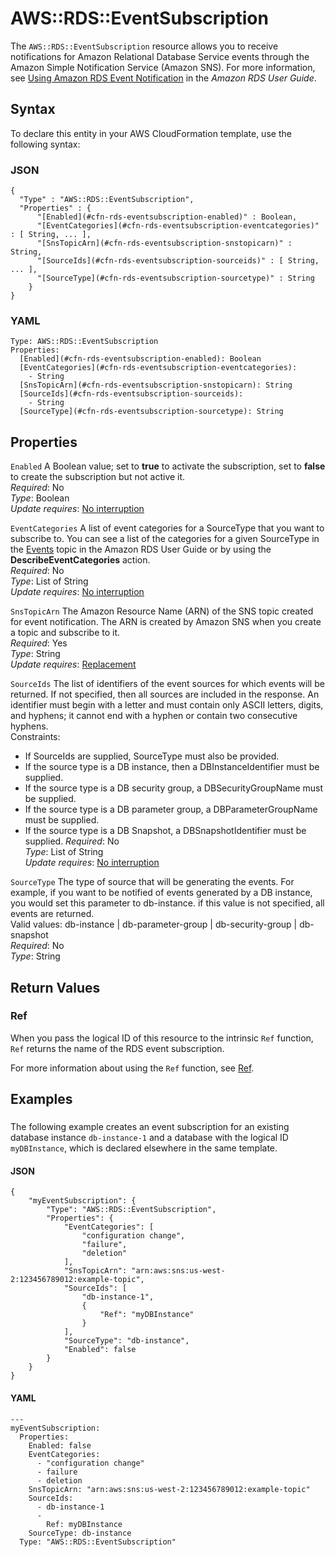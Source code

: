 # AWS::RDS::EventSubscription<a name="aws-resource-rds-eventsubscription"></a>

The `AWS::RDS::EventSubscription` resource allows you to receive notifications for Amazon Relational Database Service events through the Amazon Simple Notification Service \(Amazon SNS\)\. For more information, see [Using Amazon RDS Event Notification](https://docs.aws.amazon.com/AmazonRDS/latest/UserGuide/USER_Events.html) in the *Amazon RDS User Guide*\. 

## Syntax<a name="aws-resource-rds-eventsubscription-syntax"></a>

To declare this entity in your AWS CloudFormation template, use the following syntax:

### JSON<a name="aws-resource-rds-eventsubscription-syntax.json"></a>

```
{
  "Type" : "AWS::RDS::EventSubscription",
  "Properties" : {
      "[Enabled](#cfn-rds-eventsubscription-enabled)" : Boolean,
      "[EventCategories](#cfn-rds-eventsubscription-eventcategories)" : [ String, ... ],
      "[SnsTopicArn](#cfn-rds-eventsubscription-snstopicarn)" : String,
      "[SourceIds](#cfn-rds-eventsubscription-sourceids)" : [ String, ... ],
      "[SourceType](#cfn-rds-eventsubscription-sourcetype)" : String
    }
}
```

### YAML<a name="aws-resource-rds-eventsubscription-syntax.yaml"></a>

```
Type: AWS::RDS::EventSubscription
Properties: 
  [Enabled](#cfn-rds-eventsubscription-enabled): Boolean
  [EventCategories](#cfn-rds-eventsubscription-eventcategories): 
    - String
  [SnsTopicArn](#cfn-rds-eventsubscription-snstopicarn): String
  [SourceIds](#cfn-rds-eventsubscription-sourceids): 
    - String
  [SourceType](#cfn-rds-eventsubscription-sourcetype): String
```

## Properties<a name="aws-resource-rds-eventsubscription-properties"></a>

`Enabled`  <a name="cfn-rds-eventsubscription-enabled"></a>
 A Boolean value; set to **true** to activate the subscription, set to **false** to create the subscription but not active it\.   
*Required*: No  
*Type*: Boolean  
*Update requires*: [No interruption](https://docs.aws.amazon.com/AWSCloudFormation/latest/UserGuide/using-cfn-updating-stacks-update-behaviors.html#update-no-interrupt)

`EventCategories`  <a name="cfn-rds-eventsubscription-eventcategories"></a>
 A list of event categories for a SourceType that you want to subscribe to\. You can see a list of the categories for a given SourceType in the [Events](https://docs.aws.amazon.com/AmazonRDS/latest/UserGuide/USER_Events.html) topic in the Amazon RDS User Guide or by using the **DescribeEventCategories** action\.   
*Required*: No  
*Type*: List of String  
*Update requires*: [No interruption](https://docs.aws.amazon.com/AWSCloudFormation/latest/UserGuide/using-cfn-updating-stacks-update-behaviors.html#update-no-interrupt)

`SnsTopicArn`  <a name="cfn-rds-eventsubscription-snstopicarn"></a>
The Amazon Resource Name \(ARN\) of the SNS topic created for event notification\. The ARN is created by Amazon SNS when you create a topic and subscribe to it\.  
*Required*: Yes  
*Type*: String  
*Update requires*: [Replacement](https://docs.aws.amazon.com/AWSCloudFormation/latest/UserGuide/using-cfn-updating-stacks-update-behaviors.html#update-replacement)

`SourceIds`  <a name="cfn-rds-eventsubscription-sourceids"></a>
The list of identifiers of the event sources for which events will be returned\. If not specified, then all sources are included in the response\. An identifier must begin with a letter and must contain only ASCII letters, digits, and hyphens; it cannot end with a hyphen or contain two consecutive hyphens\.  
Constraints:  
+ If SourceIds are supplied, SourceType must also be provided\.
+ If the source type is a DB instance, then a DBInstanceIdentifier must be supplied\.
+ If the source type is a DB security group, a DBSecurityGroupName must be supplied\.
+ If the source type is a DB parameter group, a DBParameterGroupName must be supplied\.
+ If the source type is a DB Snapshot, a DBSnapshotIdentifier must be supplied\.
*Required*: No  
*Type*: List of String  
*Update requires*: [No interruption](https://docs.aws.amazon.com/AWSCloudFormation/latest/UserGuide/using-cfn-updating-stacks-update-behaviors.html#update-no-interrupt)

`SourceType`  <a name="cfn-rds-eventsubscription-sourcetype"></a>
The type of source that will be generating the events\. For example, if you want to be notified of events generated by a DB instance, you would set this parameter to db\-instance\. if this value is not specified, all events are returned\.  
Valid values: db\-instance \| db\-parameter\-group \| db\-security\-group \| db\-snapshot  
*Required*: No  
*Type*: String

## Return Values<a name="aws-resource-rds-eventsubscription-return-values"></a>

### Ref<a name="aws-resource-rds-eventsubscription-return-values-ref"></a>

 When you pass the logical ID of this resource to the intrinsic `Ref` function, `Ref` returns the name of the RDS event subscription\.

For more information about using the `Ref` function, see [Ref](https://docs.aws.amazon.com/AWSCloudFormation/latest/UserGuide/intrinsic-function-reference-ref.html)\.

## Examples<a name="aws-resource-rds-eventsubscription--examples"></a>

### <a name="aws-resource-rds-eventsubscription--examples--"></a>

The following example creates an event subscription for an existing database instance `db-instance-1` and a database with the logical ID `myDBInstance`, which is declared elsewhere in the same template\. 

#### JSON<a name="aws-resource-rds-eventsubscription--examples----json"></a>

```
{
    "myEventSubscription": {
        "Type": "AWS::RDS::EventSubscription",
        "Properties": {
            "EventCategories": [
                "configuration change",
                "failure",
                "deletion"
            ],
            "SnsTopicArn": "arn:aws:sns:us-west-2:123456789012:example-topic",
            "SourceIds": [
                "db-instance-1",
                {
                    "Ref": "myDBInstance"
                }
            ],
            "SourceType": "db-instance",
            "Enabled": false
        }
    }
}
```

#### YAML<a name="aws-resource-rds-eventsubscription--examples----yaml"></a>

```
--- 
myEventSubscription: 
  Properties: 
    Enabled: false
    EventCategories: 
      - "configuration change"
      - failure
      - deletion
    SnsTopicArn: "arn:aws:sns:us-west-2:123456789012:example-topic"
    SourceIds: 
      - db-instance-1
      - 
        Ref: myDBInstance
    SourceType: db-instance
  Type: "AWS::RDS::EventSubscription"
```